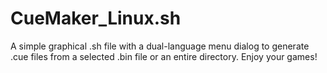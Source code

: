 # CueMaker_Linux.sh
 A simple graphical .sh file with a dual-language menu dialog to generate .cue files from a selected .bin file or an entire directory. Enjoy your games!
